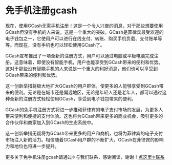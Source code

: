 # 免手机注册gcash

现在，使用GCash无需手机注册！这是一个令人兴奋的消息，对于那些想要使用GCash但没有手机的人来说，这是一个重大的突破。GCash是菲律宾最受欢迎的电子钱包之一，它使用户可以进行在线支付、转账、购买手机负载、支付账单等等。而现在，没有手机也可以轻松使用GCash了。

GCash宣布推出了一项全新的注册方式，用户可以通过电脑或平板电脑完成注册。这意味着，即使没有智能手机，用户也能享受到GCash带来的便利和优势。这对于那些没有智能手机的人来说是一个重大的利好消息，他们也可以享受到GCash带来的便利和优势。

这一创新举措将极大地扩大GCash的用户群体，使更多的人能够享受到GCash带来的便利。无论是在城市还是偏远地区，无论是年轻人还是老年人，都可以通过这种全新的注册方式轻松使用GCash，享受到电子钱包带来的便利。

GCash的免手机注册方式将进一步推动菲律宾的电子支付市场的发展，为更多人带来便利和便捷的支付体验。这也将为GCash带来更多的商业机会，吸引更多的合作伙伴和商家加入到GCash的生态系统中。

这一创新举措无疑将为GCash带来更多的用户和商机，也将为菲律宾的电子支付市场注入新的活力。相信随着GCash用户群的不断扩大，GCash在菲律宾的影响力和地位也将进一步提升。

更多关于免手机注册gcash请通过✈与我们联系，感谢阅读，谢谢！[点这里✈联系](https://d.k02.cc)